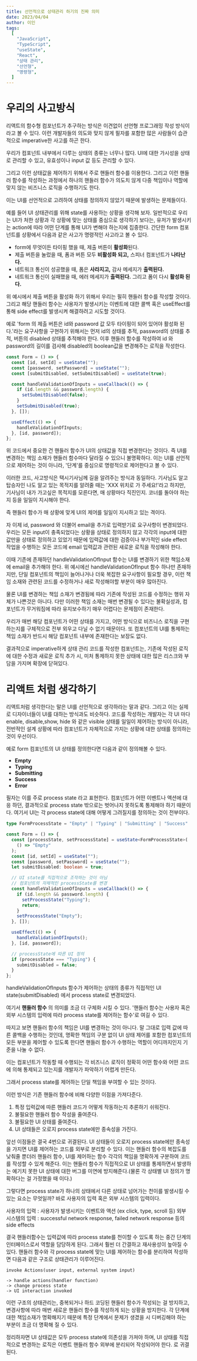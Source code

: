 ```yaml
---
title: 선언적으로 상태관리 하기의 진짜 의미
date: 2023/04/04
author: 이인
tags:
  [
    "JavaScript",
    "TypeScript",
    "useState",
    "React",
    "상태 관리",
    "선언형",
    "명령형",
  ]
---
```


# 우리의 사고방식

리액트의 함수형 컴포넌트가 추구하는 방식은 이견없이 선언형 프로그래밍 작성 방식이라고 볼 수 있다. 이런 개발자들의 의도와 맞지 않게 필자를 포함한 많은 사람들이 습관적으로 imperative한 사고를 하곤 한다.

우리가 컴포넌트 내부에서 다루는 상태의 종류는 너무나 많다. UI에 대한 가시성을 상태로 관리할 수 있고, 유효성이나 input 값 등도 관리할 수 있다.

그리고 이런 상태값을 제어하기 위해서 주로 핸들러 함수를 이용한다. 그리고 이런 핸들러 함수를 작성하는 과정에서 하나의 핸들러 함수가 의도치 않게 다중 책임이나 역할에 맞지 않는 비즈니스 로직을 수행하기도 한다.

이는 UI를 선언적으로 고려하여 상태를 정의하지 않았기 때문에 발생하는 문제들이다.

예를 들어 UI 상태관리를 위해 state를 사용하는 상황을 생각해 보자. 일반적으로 우리는 UI가 처한 상황과 각 상황에 맞는 상태를 중심으로 생각하기 보다는, 유저가 발생시키는 action에 따라 어떤 단계를 통해 UI가 변해야 하는지에 집중한다. 간단한 form 컴포넌트를 상황에서 다음과 같은 사고가 명령적인 사고라고 볼 수 있다.

- form에 무엇이든 타이핑 했을 때, 제출 버튼이 **활성화**된다.
- 제출 버튼을 눌렀을 때, 폼과 버튼 모두 **비활성화 되고,** 스피너 컴포넌트가 **나타난다.**
- 네트워크 통신이 성공했을 때, 폼은 **사라지고,** 감사 메세지가 **출력된다.**
- 네트워크 통신이 실패했을 때, 에러 메세지가 **출력된다.** 그리고 폼이 다시 **활성화 된다.**

위 예시에서 제출 버튼을 활성화 하기 위해서 우리는 필히 핸들러 함수를 작성할 것이다. 그리고 해당 핸들러 함수는 사용자가 발생시키는 이벤트에 대한 콜백 혹은 useEffect를 통해 side effect를 발생시켜 해결하려고 시도할 것이다.

예로 'form 의 제출 버튼은 id와 password 값 모두 타이핑이 되어 있어야 활성화 된다.'라는 요구사항을 구현하기 위해서는 먼저 id의 상태를 추적, password의 상태를 추적, 버튼의 disabled 상태를 추적해야 한다. 이후 핸들러 함수를 작성하여 id 와 password의 길이를 검사해 disabled의 boolean값을 변경해주는 로직을 작성한다.

```js
const Form = () => {
  const [id, setId] = useState("");
  const [password, setPassword] = useState("");
  const [submitDisabled, setSubmitDisabled] = useState(true);

  const handleValidationOfInputs = useCallback(() => {
    if (id.length && password.length) {
      setSubmitDisabled(false);
    }
    setSubmitDisabled(true);
  }, []);

  useEffect(() => {
    handleValidationOfInputs;
  }, [id, password]);
};
```

위 코드에서 중요한 건 핸들러 함수가 UI의 상태값을 직접 변경한다는 것이다. 즉 UI를 변경하는 책임 소재가 핸들러 함수마다 달라질 수 있으니 불명확하다. 이는 UI를 선언적으로 제어하는 것이 아니라, '단계'를 중심으로 명령적으로 제어한다고 볼 수 있다.

이러한 코드, 사고방식은 택시기사님께 길을 알려주는 방식과 동일하다. 기사님도 알고 탑승자인 나도 알고 있는 목적지를 알려줄 때는 'XXX 위치로 가 주세요!'라고 하지만, 기사님이 내가 가고싶은 목적지를 모른다면, 매 상황마다 직진인지. 코너를 돌아야 하는지 등을 일일이 지시해야 한다.

즉 핸들러 함수가 매 상황에 맞게 UI의 제어를 일일이 지시하고 있는 격이다.

자 이제 id, password 와 더불어 email을 추가로 입력받기로 요구사항이 변경되었다. 우리는 모든 input이 충족되었다는 상황을 상태로 정의하지 않고 각각의 input에 대한 값만을 상태로 정의하고 있었기 때문에 입력값에 대한 검증이나 부가적인 side effect 작업을 수행하는 모든 코드에 email 입력값과 관련된 새로운 로직을 작성해야 한다.

이때 기존에 존재하던 handleValidationOfInput 함수는 UI를 변경하기 위한 책임소재에 email을 추가해야 한다. 위 예시에선 handleValidationOfInput 함수 하나만 존재하지만, 단일 컴포넌트의 책임이 늘어나거나 더욱 복잡한 요구사항이 필요할 경우, 이런 책임 소재와 관련된 코드를 수정하거나 새로 작성해야할 부분이 매우 많아진다.

물론 UI를 변경하는 책임 소재가 변경됨에 따라 기존에 작성된 코드를 수정하는 행위 자체가 나쁜것은 아니다. 다만 이러한 책임 소재는 매번 변경될 수 있다는 불확실성과, 컴포넌트가 무거워짐에 따라 유지보수하기 매우 어렵다는 문제점이 존재한다.

우리가 매번 해당 컴포넌트가 어떤 상태를 가지고, 어떤 방식으로 비즈니스 로직을 구현하는지를 구체적으로 전부 외우고 다닐 수 없기 때문이다. 또 컴포넌트의 UI를 통제하는 책임 소재가 반드시 해당 컴포넌트 내부에 존재한다는 보장도 없다.

결과적으로 imperative하게 상태 관리 코드를 작성한 컴포넌트는, 기존에 작성된 로직에 대한 수정과 새로운 로직 추가 시, 미처 통제하지 못한 상태에 대한 많은 리스크와 부담을 가지며 확장에 닫혀있다.

# 리액트 처럼 생각하기

리액트처럼 생각한다는 말은 UI를 선언적으로 생각하라는 말과 같다. 그리고 이는 실제로 디자이너들이 UI를 대하는 방식과도 비슷하다. 코드를 작성하는 개발자는 각 UI 마다 enable, disable,show, hide 와 같은 visible 상태를 일일이 제어하는 방식이 아니라, 전반적인 설계 상황에 따라 컴포넌트가 자체적으로 가지는 상황에 대한 상태를 정의하는 것이 우선이다.

예로 form 컴포넌트의 UI 상태를 정의한다면 다음과 같이 정의해볼 수 있다.

- **Empty**
- **Typing**
- **Submitting**
- **Success**
- **Error**

필자는 이를 주로 process state 라고 표현한다. 컴포넌트가 어떤 이벤트나 액션에 대응 하던, 결과적으로 process state 밖으로는 벗어나지 못하도록 통제해야 하기 때문이다. 여기서 UI는 각 process state에 대해 어떻게 그려질지를 정의하는 것이 전부이다.

```ts
type FormProcessState = "Empty" | "Typing" | "Submitting" | "Success" | "Error";

const Form = () => {
  const [processState, setProcessState] = useState<FormProcessState>(
    () => "Empty"
  );
  const [id, setId] = useState("");
  const [password, setPassword] = useState("");
  let submitDisabled: boolean = true;

  // UI state를 직접적으로 조작하는 것이 아님
  // 컴포넌트의 자체적인 processState를 변경
  const handleValidationOfInputs = useCallback(() => {
    if (id.length && password.length) {
      setProcessState("Typing");
      return;
    }
    setProcessState("Empty");
  }, []);

  useEffect(() => {
    handleValidationOfInputs();
  }, [id, password]);

  // processState에 따른 UI 정의
  if (processState === "Typing") {
    submitDisabled = false;
  }
};
```

handleValidationOfInputs 함수가 제어하는 상태의 종류가 직접적인 UI state(submitDisabled) 에서 process state로 변경되었다.

여기서 **핸들러 함수** 의 의미를 조금 더 구체화 시킬 수 있다. '핸들러 함수는 사용자 혹은 외부 시스템의 입력에 따라 process state를 제어하는 함수'로 여길 수 있다.

따지고 보면 핸들러 함수의 책임은 UI를 변경하는 것이 아니다. 말 그대로 입력 값에 따른 콜백을 수행하는 것인데, 명확한 책임의 구분 없이 UI 상태 제어를 포함한 컴포넌트의 모든 부분을 제어할 수 있도록 한다면 핸들러 함수가 수행하는 역할이 어디까지인지 기준을 나눌 수 없다.

이는 컴포넌트가 작동할 때 수행되는 각 비즈니스 로직이 정확히 어떤 함수와 어떤 코드에 의해 통제되고 있는지를 개발자가 파악하기 어렵게 만든다.

그래서 process state를 제어하는 단일 책임을 부여할 수 있는 것이다.

이런 방식은 기존 핸들러 함수에 비해 다양한 이점을 가져다준다.

1. 특정 입력값에 따른 핸들러 코드가 어떻게 작동하는지 추론하기 쉬워진다.
2. 불필요한 핸들러 함수 작성을 줄여준다.
3. 불필요한 UI 상태를 줄여준다.
4. UI 상태들은 오로지 process state에만 종속성을 가진다.

앞선 이점들은 결국 4번으로 귀결된다. UI 상태들이 오로지 process state에만 종속성을 가지면 UI를 제어하는 코드를 외부로 분리할 수 있다. 이는 핸들러 함수의 복잡도를 낮춰줄 뿐더러 핸들러 함수, UI를 제어하는 함수 각각의 책임을 명확하게 구분하여 코드를 작성할 수 있게 해준다. 이는 핸들러 함수가 직접적으로 UI 상태를 통제하면서 발생하는 예기치 못한 UI 상태에 대한 버그를 미연에 방지해준다.(물론 각 상태별 UI 정의가 명확하다는 걸 가정했을 때 이다.)

그렇다면 process state가 하나의 상태에서 다른 상태로 넘어가는 천이를 발생시킬 수 있는 요소는 무엇일까? 바로 사용자의 입력 혹은 외부 시스템의 입력이다.

사용자의 입력 : 사용자가 발생시키는 이벤트와 액션 (ex click, type, scroll 등)
외부 시스템의 입력 : successful network response, failed network response 등의 side effects

결국 핸들러함수는 입력값에 따라 process state를 천이할 수 있도록 하는 중간 단계의 인터페이스로서 역할을 담당하게 된다. 그래서 훨씬 더 간결하고 재사용성이 높아질 수 있다. 핸들러 함수와 각 process state에 맞는 UI를 제어하는 함수를 분리하여 작성하면 다음과 같은 구조로 상태관리가 이루어진다.

```
invoke Actions(user input, external system input)

-> handle actions(handler function)
-> change process state
-> UI interaction invoked
```

이런 구조의 상태관리는, 중복되거나 하드 코딩된 핸들러 함수가 작성되는 걸 방지하고, 변경사항에 따라 매번 새로운 핸들러 함수를 작성하게 되는 상황을 방지한다. 각 단계에 대한 책임소재가 명확해지기 때문에 특정 단계에서 문제가 생겼을 시 디버깅해야 하는 부분이 조금 더 명확해 질 수 있다.

정리하자면 UI 상태값은 모두 process state에 의존성을 가져야 하며, UI 상태를 직접적으로 변경하는 로직은 이벤트 핸들러 함수 외부에 분리되어 작성되어야 한다. 로 귀결된다.
